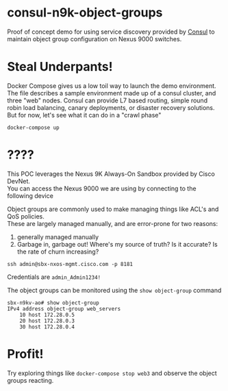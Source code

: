 # consul-n9k-object-groups

Proof of concept demo for using service discovery provided by [Consul](https://www.consul.io/)
to maintain object group configuration on Nexus 9000 switches.  

# Steal Underpants!

Docker Compose gives us a low toil way to launch the demo environment.  The file describes
a sample environment made up of a consul cluster, and three "web" nodes. Consul can provide
L7 based routing, simple round robin load balancing, canary deployments, or
disaster recovery solutions. But for now, let's see what it can do in a "crawl phase"

```
docker-compose up
```


# ????

This POC leverages the Nexus 9K Always-On Sandbox provided by Cisco DevNet.  
You can access the Nexus 9000 we are using by connecting to the following device

Object groups are commonly used to make managing things like ACL's and QoS policies.  
These are largely managed manually, and are error-prone for two reasons:
1. generally managed manually
2. Garbage in, garbage out! Where's my source of truth? Is it accurate? Is the rate of churn increasing?


```
ssh admin@sbx-nxos-mgmt.cisco.com -p 8181
```

Credentials are `admin_Admin1234!`


The object groups can be monitored using the `show object-group` command
```
sbx-n9kv-ao# show object-group
IPv4 address object-group web_servers
	10 host 172.28.0.5
	20 host 172.28.0.3
	30 host 172.28.0.4

```

# Profit!

Try exploring things like `docker-compose stop web3` and observe the object groups reacting.
